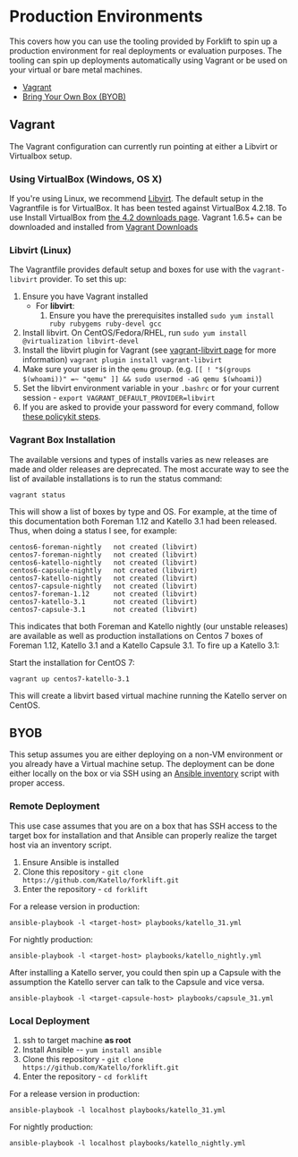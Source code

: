 # Production Environments

This covers how you can use the tooling provided by Forklift to spin up a production environment for real deployments or evaluation purposes. The tooling can spin up deployments automatically using Vagrant or be used on your virtual or bare metal machines.

 * [Vagrant](#vagrant)
 * [Bring Your Own Box (BYOB)](#byob)


## Vagrant

The Vagrant configuration can currently run pointing at either a Libvirt or Virtualbox setup.

### Using VirtualBox (Windows, OS X)

If you're using Linux, we recommend [Libvirt](#libvirt). The default setup in the Vagrantfile is for VirtualBox. It has been tested against VirtualBox 4.2.18.  To use Install VirtualBox from [the 4.2 downloads
page](https://www.virtualbox.org/wiki/Download_Old_Builds_4_2). Vagrant 1.6.5+ can be downloaded and installed from [Vagrant Downloads](http://www.vagrantup.com/downloads.html)

### Libvirt (Linux)

The Vagrantfile provides default setup and boxes for use with the `vagrant-libvirt` provider. To set this up:

1. Ensure you have Vagrant installed
   * For **libvirt**:
     1. Ensure you have the prerequisites installed `sudo yum install ruby rubygems ruby-devel gcc`
1. Install libvirt. On CentOS/Fedora/RHEL, run `sudo yum install @virtualization libvirt-devel`
1. Install the libvirt plugin for Vagrant (see [vagrant-libvirt page](https://github.com/vagrant-libvirt/vagrant-libvirt) for more information) `vagrant plugin install vagrant-libvirt`
1. Make sure your user is in the `qemu` group. (e.g. `[[ ! "$(groups $(whoami))" =~ "qemu" ]] && sudo usermod -aG qemu $(whoami)`)
1. Set the libvirt environment variable in your `.bashrc` or for your current session - `export VAGRANT_DEFAULT_PROVIDER=libvirt`
1. If you are asked to provide your password for every command, follow [these policykit steps](http://fedoramagazine.org/running-vagrant-fedora-22/).

### Vagrant Box Installation

The available versions and types of installs varies as new releases are made and older releases are deprecated. The most accurate way to see the list of available installations is to run the status command:

```
vagrant status
```

This will show a list of boxes by type and OS. For example, at the time of this documentation both Foreman 1.12 and Katello 3.1 had been released. Thus, when doing a status I see, for example:

```
centos6-foreman-nightly   not created (libvirt)
centos7-foreman-nightly   not created (libvirt)
centos6-katello-nightly   not created (libvirt)
centos6-capsule-nightly   not created (libvirt)
centos7-katello-nightly   not created (libvirt)
centos7-capsule-nightly   not created (libvirt)
centos7-foreman-1.12      not created (libvirt)
centos7-katello-3.1       not created (libvirt)
centos7-capsule-3.1       not created (libvirt)
```

This indicates that both Foreman and Katello nightly (our unstable releases) are available as well as production installations on Centos 7 boxes of Foreman 1.12, Katello 3.1 and a Katello Capsule 3.1. To fire up a Katello 3.1:

Start the installation for CentOS 7:

    vagrant up centos7-katello-3.1

This will create a libvirt based virtual machine running the Katello server on CentOS.


## BYOB

This setup assumes you are either deploying on a non-VM environment or you already have a Virtual machine setup. The deployment can be done either locally on the box or via SSH using an [Ansible inventory](http://docs.ansible.com/ansible/intro_inventory.html) script with proper access.

### Remote Deployment

This use case assumes that you are on a box that has SSH access to the target box for installation and that Ansible can properly realize the target host via an inventory script.

1. Ensure Ansible is installed
2. Clone this repository - `git clone https://github.com/Katello/forklift.git`
3. Enter the repository - `cd forklift`

For a release version in production:

    ansible-playbook -l <target-host> playbooks/katello_31.yml

For nightly production:

    ansible-playbook -l <target-host> playbooks/katello_nightly.yml


After installing a Katello server, you could then spin up a Capsule with the assumption the Katello server can talk to the Capsule and vice versa.

    ansible-playbook -l <target-capsule-host> playbooks/capsule_31.yml

### Local Deployment

1. ssh to target machine **as root**
2. Install Ansible -- `yum install ansible`
3. Clone this repository - `git clone https://github.com/Katello/forklift.git`
4. Enter the repository - `cd forklift`

For a release version in production:

    ansible-playbook -l localhost playbooks/katello_31.yml

For nightly production:

    ansible-playbook -l localhost playbooks/katello_nightly.yml
